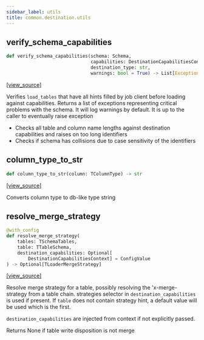 ```yaml
---
sidebar_label: utils
title: common.destination.utils
---
```


## verify\_schema\_capabilities

```python
def verify_schema_capabilities(schema: Schema,
                               capabilities: DestinationCapabilitiesContext,
                               destination_type: str,
                               warnings: bool = True) -> List[Exception]
```

[[view_source]](https://github.com/dlt-hub/dlt/blob/f0690715274590fc4cacf1165e3661aaa7af1c15/dlt/common/destination/utils.py#L23)

Verifies `load_tables` that have all hints filled by job client before loading against capabilities.
Returns a list of exceptions representing critical problems with the schema.
It will log warnings by default. It is up to the caller to eventually raise exception

* Checks all table and column name lengths against destination capabilities and raises on too long identifiers
* Checks if schema has collisions due to case sensitivity of the identifiers

## column\_type\_to\_str

```python
def column_type_to_str(column: TColumnType) -> str
```

[[view_source]](https://github.com/dlt-hub/dlt/blob/f0690715274590fc4cacf1165e3661aaa7af1c15/dlt/common/destination/utils.py#L119)

Converts column type to db-like type string

## resolve\_merge\_strategy

```python
@with_config
def resolve_merge_strategy(
    tables: TSchemaTables,
    table: TTableSchema,
    destination_capabilities: Optional[
        DestinationCapabilitiesContext] = ConfigValue
) -> Optional[TLoaderMergeStrategy]
```

[[view_source]](https://github.com/dlt-hub/dlt/blob/f0690715274590fc4cacf1165e3661aaa7af1c15/dlt/common/destination/utils.py#L194)

Resolve merge strategy for a table, possibly resolving the 'x-merge-strategy from a table chain. strategies selector in `destination_capabilities`
is used if present. If `table` does not contain strategy hint, a default value will be used which is the first.

`destination_capabilities` are injected from context if not explicitly passed.

Returns None if table write disposition is not merge

